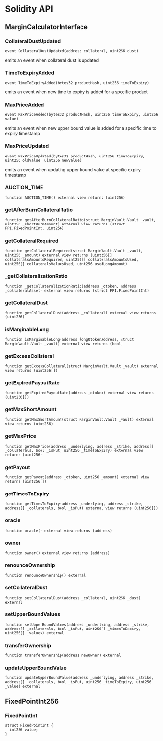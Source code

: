 # Solidity API

## MarginCalculatorInterface

### CollateralDustUpdated

```solidity
event CollateralDustUpdated(address collateral, uint256 dust)
```

emits an event when collateral dust is updated

### TimeToExpiryAdded

```solidity
event TimeToExpiryAdded(bytes32 productHash, uint256 timeToExpiry)
```

emits an event when new time to expiry is added for a specific product

### MaxPriceAdded

```solidity
event MaxPriceAdded(bytes32 productHash, uint256 timeToExpiry, uint256 value)
```

emits an event when new upper bound value is added for a specific time to expiry timestamp

### MaxPriceUpdated

```solidity
event MaxPriceUpdated(bytes32 productHash, uint256 timeToExpiry, uint256 oldValue, uint256 newValue)
```

emits an event when updating upper bound value at specific expiry timestamp

### AUCTION_TIME

```solidity
function AUCTION_TIME() external view returns (uint256)
```

### getAfterBurnCollateralRatio

```solidity
function getAfterBurnCollateralRatio(struct MarginVault.Vault _vault, uint256 _shortBurnAmount) external view returns (struct FPI.FixedPointInt, uint256)
```

### getCollateralRequired

```solidity
function getCollateralRequired(struct MarginVault.Vault _vault, uint256 _amount) external view returns (uint256[] collateralsAmountsRequired, uint256[] collateralsAmountsUsed, uint256[] collateralsValuesUsed, uint256 usedLongAmount)
```

### _getCollateralizationRatio

```solidity
function _getCollateralizationRatio(address _otoken, address _collateralAsset) external view returns (struct FPI.FixedPointInt)
```

### getCollateralDust

```solidity
function getCollateralDust(address _collateral) external view returns (uint256)
```

### isMarginableLong

```solidity
function isMarginableLong(address longOtokenAddress, struct MarginVault.Vault _vault) external view returns (bool)
```

### getExcessCollateral

```solidity
function getExcessCollateral(struct MarginVault.Vault _vault) external view returns (uint256[])
```

### getExpiredPayoutRate

```solidity
function getExpiredPayoutRate(address _otoken) external view returns (uint256[])
```

### getMaxShortAmount

```solidity
function getMaxShortAmount(struct MarginVault.Vault _vault) external view returns (uint256)
```

### getMaxPrice

```solidity
function getMaxPrice(address _underlying, address _strike, address[] _collaterals, bool _isPut, uint256 _timeToExpiry) external view returns (uint256)
```

### getPayout

```solidity
function getPayout(address _otoken, uint256 _amount) external view returns (uint256[])
```

### getTimesToExpiry

```solidity
function getTimesToExpiry(address _underlying, address _strike, address[] _collaterals, bool _isPut) external view returns (uint256[])
```

### oracle

```solidity
function oracle() external view returns (address)
```

### owner

```solidity
function owner() external view returns (address)
```

### renounceOwnership

```solidity
function renounceOwnership() external
```

### setCollateralDust

```solidity
function setCollateralDust(address _collateral, uint256 _dust) external
```

### setUpperBoundValues

```solidity
function setUpperBoundValues(address _underlying, address _strike, address[] _collaterals, bool _isPut, uint256[] _timesToExpiry, uint256[] _values) external
```

### transferOwnership

```solidity
function transferOwnership(address newOwner) external
```

### updateUpperBoundValue

```solidity
function updateUpperBoundValue(address _underlying, address _strike, address[] _collaterals, bool _isPut, uint256 _timeToExpiry, uint256 _value) external
```

## FixedPointInt256

### FixedPointInt

```solidity
struct FixedPointInt {
  int256 value;
}
```

